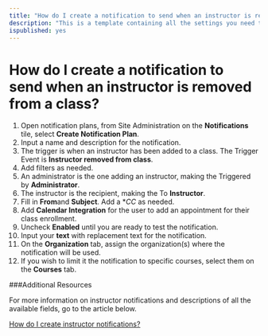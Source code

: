 ```yaml
---
title: "How do I create a notification to send when an instructor is removed from a class?"
description: "This is a template containing all the settings you need to create an automated notification to be sent to instructors when they are removed from teaching a class."
ispublished: yes
---
```


# How do I create a notification to send when an instructor is removed from a class?

1. Open notification plans, from Site Administration on the **Notifications** tile, select **Create Notification Plan**.
1. Input a name and description for the notification.
1. The trigger is when an instructor has been added to a class. The Trigger Event is **Instructor removed from class**.
1. Add filters as needed. 
1. An administrator is the one adding an instructor, making the Triggered by **Administrator**. 
1. The instructor is the recipient, making the To **Instructor**. 
1. Fill in **From**and **Subject**. Add a **CC* as needed. 
1. Add **Calendar Integration** for the user to add an appointment for their class enrollment.
1. Uncheck **Enabled** until you are ready to test the notification.
1. Input your **text** with replacement text for the notification.
1. On the **Organization** tab, assign the organization(s) where the notification will be used.
1. If you wish to limit it the notification to specific courses, select them on the **Courses** tab.


###Additional Resources

For more information on instructor notifications and descriptions of all the available fields, go to the article below.

[How do I create instructor notifications?](/tms/tms-administrators/notifications/instructor-notifications.md)
